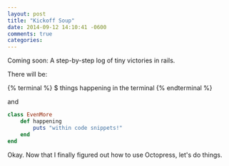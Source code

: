 ```yaml
---
layout: post
title: "Kickoff Soup"
date: 2014-09-12 14:10:41 -0600
comments: true
categories: 
---
```


Coming soon: A step-by-step log of tiny victories in rails.

There will be:

{% terminal %}
$ things happening in the terminal
{% endterminal %}

and

``` ruby
class EvenMore
	def happening
		puts "within code snippets!"
	end
end
```

Okay. Now that I finally figured out how to use Octopress, let's do things.